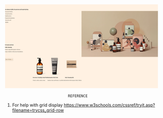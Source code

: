 ![wireframe](./Wireframe-AesopGifts.png)

                                 REFERENCE

1. For help with grid display
https://www.w3schools.com/cssref/tryit.asp?filename=trycss_grid-row


